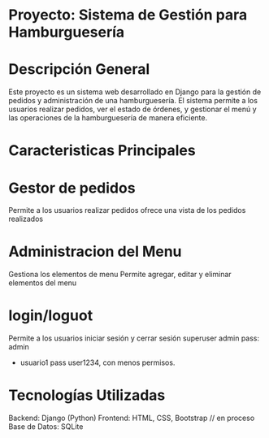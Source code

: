 Proyecto: Sistema de Gestión para Hamburguesería
==========================
Descripción General
==========================
Este proyecto es un sistema web desarrollado en Django para la gestión de pedidos y administración de una hamburguesería. El sistema permite a los usuarios realizar pedidos, ver el estado de órdenes, y gestionar el menú y las operaciones de la hamburguesería de manera eficiente.

Caracteristicas Principales
==========================
Gestor de pedidos
==========================
Permite a los usuarios realizar pedidos
ofrece una vista de los pedidos realizados

Administracion del Menu
==========================
Gestiona los elementos de menu
Permite agregar, editar y eliminar elementos del menu

login/loguot
==========================
Permite a los usuarios iniciar sesión y cerrar sesión
superuser admin pass: admin
- usuario1 pass user1234, con menos permisos.

Tecnologías Utilizadas
==========================
Backend: Django (Python)
Frontend: HTML, CSS, Bootstrap // en proceso
Base de Datos: SQLite
